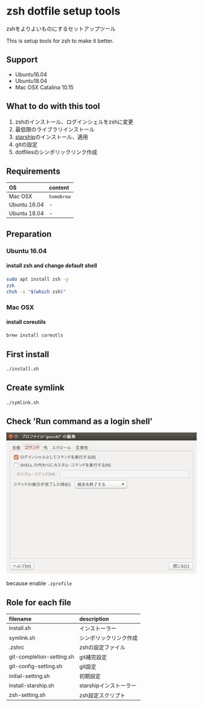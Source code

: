 # zsh dotfile setup tools

zshをよりよいものにするセットアップツール

This is setup tools for zsh to make it better.

## Support

- Ubuntu16.04
- Ubuntu18.04
- Mac OSX Catalina 10.15

## What to do with this tool

1. zshのインストール、ログインシェルをzshに変更
1. 最低限のライブラリインストール
1. [starship](https://starship.rs/#%F0%9F%8D%AC-features)のインストール、適用
1. gitの設定
1. dotfilesのシンボリックリンク作成

## Requirements

| OS | content |
| :--- | :--- |
| Mac OSX | `homebrew` |
| Ubuntu 16.04 | - |
| Ubuntu 18.04 | - |

## Preparation

### Ubuntu 16.04

#### install zsh and change default shell

```sh
sudo apt install zsh -y
zsh
chsh -s "$(which zsh)"
```

### Mac OSX

#### install coreutils

```sh
brew install coreutls
```

## First install

```sh
./install.sh
```

## Create symlink

```sh
./symlink.sh
```

## Check 'Run command as a login shell'

![setting_display](https://raw.githubusercontent.com/ijiwarunahello/dotfiles/docs/pics/run_command_as_login_shell.png)

because enable `.zprofile`

## Role for each file

| filename | description |
| :--- | :--- |
| install.sh | インストーラー |
| symlink.sh | シンボリックリンク作成 |
| .zshrc | zshの設定ファイル |
| git-completion-setting.sh | git補完設定 |
| git-config-setting.sh | git設定 |
| initial-setting.sh | 初期設定 |
| install-starship.sh | starshipインストーラー |
| zsh-setting.sh | zsh設定スクリプト |

